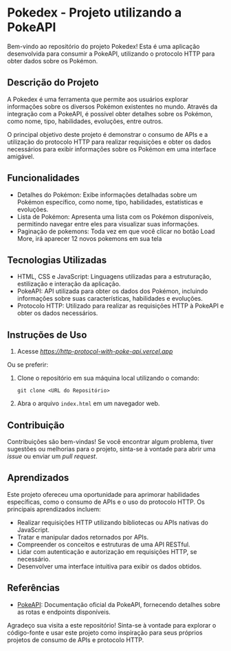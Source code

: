 # Pokedex - Projeto utilizando a PokeAPI

Bem-vindo ao repositório do projeto Pokedex! Esta é uma aplicação desenvolvida para consumir a PokeAPI, utilizando o protocolo HTTP para obter dados sobre os Pokémon.

## Descrição do Projeto

A Pokedex é uma ferramenta que permite aos usuários explorar informações sobre os diversos Pokémon existentes no mundo. Através da integração com a PokeAPI, é possível obter detalhes sobre os Pokémon, como nome, tipo, habilidades, evoluções, entre outros.

O principal objetivo deste projeto é demonstrar o consumo de APIs e a utilização do protocolo HTTP para realizar requisições e obter os dados necessários para exibir informações sobre os Pokémon em uma interface amigável.

## Funcionalidades

- Detalhes do Pokémon: Exibe informações detalhadas sobre um Pokémon específico, como nome, tipo, habilidades, estatísticas e evoluções.
- Lista de Pokémon: Apresenta uma lista com os Pokémon disponíveis, permitindo navegar entre eles para visualizar suas informações.
- Paginação de pokemons: Toda vez em que você clicar no botão Load More, irá aparecer 12 novos pokemons em sua tela

## Tecnologias Utilizadas

- HTML, CSS e JavaScript: Linguagens utilizadas para a estruturação, estilização e interação da aplicação.
- PokeAPI: API utilizada para obter os dados dos Pokémon, incluindo informações sobre suas características, habilidades e evoluções.
- Protocolo HTTP: Utilizado para realizar as requisições HTTP à PokeAPI e obter os dados necessários.

## Instruções de Uso

1. Acesse *https://http-protocol-with-poke-api.vercel.app*

  Ou se preferir:
1. Clone o repositório em sua máquina local utilizando o comando:  
   ```
   git clone <URL do Repositório>
   ```

2. Abra o arquivo `index.html` em um navegador web.



## Contribuição

Contribuições são bem-vindas! Se você encontrar algum problema, tiver sugestões ou melhorias para o projeto, sinta-se à vontade para abrir uma *issue* ou enviar um *pull request*.

## Aprendizados

Este projeto ofereceu uma oportunidade para aprimorar habilidades específicas, como o consumo de APIs e o uso do protocolo HTTP. Os principais aprendizados incluem:

- Realizar requisições HTTP utilizando bibliotecas ou APIs nativas do JavaScript.
- Tratar e manipular dados retornados por APIs.
- Compreender os conceitos e estruturas de uma API RESTful.
- Lidar com autenticação e autorização em requisições HTTP, se necessário.
- Desenvolver uma interface intuitiva para exibir os dados obtidos.

## Referências

- [PokeAPI](https://pokeapi.co/): Documentação oficial da PokeAPI, fornecendo detalhes sobre as rotas e endpoints disponíveis.

Agradeço sua visita a este repositório! Sinta-se à vontade para explorar o código-fonte e usar este projeto como inspiração para seus próprios projetos de consumo de APIs e protocolo HTTP.

